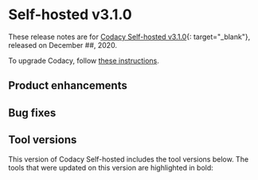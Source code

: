 # Self-hosted v3.1.0

These release notes are for [Codacy Self-hosted v3.1.0](https://github.com/codacy/chart/releases/tag/3.1.0){: target="_blank"}, released on December ##, 2020.<!-- TODO Update release date -->

To upgrade Codacy, follow [these instructions](../../chart/maintenance/upgrade.md).

## Product enhancements

<!-- TODO Add product enhancements -->

## Bug fixes

<!-- TODO Add bug fixes -->

## Tool versions

This version of Codacy Self-hosted includes the tool versions below. The tools that were updated on this version are highlighted in bold:

<!-- TODO Add tool updates -->
